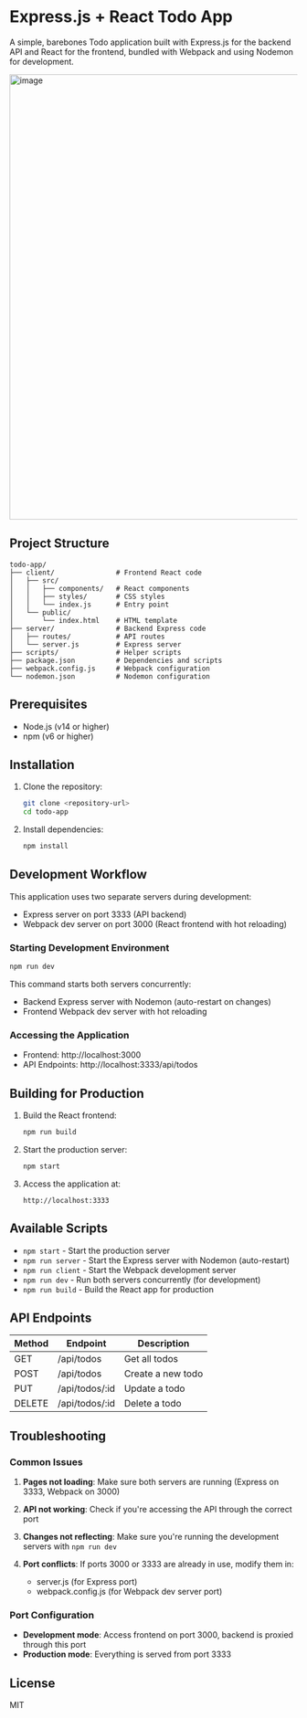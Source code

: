 # Express.js + React Todo App

A simple, barebones Todo application built with Express.js for the backend API and React for the frontend, bundled with Webpack and using Nodemon for development.

<img width="780" alt="image" src="https://github.com/user-attachments/assets/aecfb7ce-d843-47de-bc1a-9b448d8f66d5" />

## Project Structure

```
todo-app/
├── client/               # Frontend React code
│   ├── src/
│   │   ├── components/   # React components
│   │   ├── styles/       # CSS styles
│   │   └── index.js      # Entry point
│   └── public/
│       └── index.html    # HTML template
├── server/               # Backend Express code
│   ├── routes/           # API routes
│   └── server.js         # Express server
├── scripts/              # Helper scripts
├── package.json          # Dependencies and scripts
├── webpack.config.js     # Webpack configuration
└── nodemon.json          # Nodemon configuration
```

## Prerequisites

- Node.js (v14 or higher)
- npm (v6 or higher)

## Installation

1. Clone the repository:
   ```bash
   git clone <repository-url>
   cd todo-app
   ```

2. Install dependencies:
   ```bash
   npm install
   ```

## Development Workflow

This application uses two separate servers during development:
- Express server on port 3333 (API backend)
- Webpack dev server on port 3000 (React frontend with hot reloading)

### Starting Development Environment

```bash
npm run dev
```

This command starts both servers concurrently:
- Backend Express server with Nodemon (auto-restart on changes)
- Frontend Webpack dev server with hot reloading

### Accessing the Application

- Frontend: http://localhost:3000
- API Endpoints: http://localhost:3333/api/todos

## Building for Production

1. Build the React frontend:
   ```bash
   npm run build
   ```

2. Start the production server:
   ```bash
   npm start
   ```

3. Access the application at:
   ```
   http://localhost:3333
   ```

## Available Scripts

- `npm start` - Start the production server
- `npm run server` - Start the Express server with Nodemon (auto-restart)
- `npm run client` - Start the Webpack development server
- `npm run dev` - Run both servers concurrently (for development)
- `npm run build` - Build the React app for production

## API Endpoints

| Method | Endpoint        | Description         |
|--------|-----------------|---------------------|
| GET    | /api/todos      | Get all todos       |
| POST   | /api/todos      | Create a new todo   |
| PUT    | /api/todos/:id  | Update a todo       |
| DELETE | /api/todos/:id  | Delete a todo       |

## Troubleshooting

### Common Issues

1. **Pages not loading**: Make sure both servers are running (Express on 3333, Webpack on 3000)

2. **API not working**: Check if you're accessing the API through the correct port

3. **Changes not reflecting**: Make sure you're running the development servers with `npm run dev`

4. **Port conflicts**: If ports 3000 or 3333 are already in use, modify them in:
   - server.js (for Express port)
   - webpack.config.js (for Webpack dev server port)

### Port Configuration

- **Development mode**: Access frontend on port 3000, backend is proxied through this port
- **Production mode**: Everything is served from port 3333

## License

MIT
